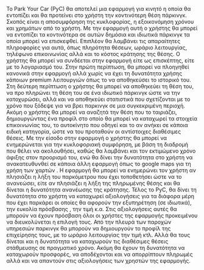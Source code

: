 Το Park Your Car (PyC) θα αποτελεί μια εφαρμογή για κινητό η οποία θα εντοπίζει και θα προτείνει στο χρήστη την κοντινότερη θέση πάρκινγκ. Σκοπός είναι η αποσυμφόρηση της κυκλοφορίας, η εξοικονόμηση χρόνου και χρημάτων από το χρήστη.
Με την εφαρμογή αυτή ο χρήστης θα μπορεί να εντοπίζει τα κοντινότερα σε αυτών δημόσια και ιδιωτικά πάρκινγκ τα οποία μπορεί να επισκεφθεί. Επιπλέον θα λαμβάνει τις απαραίτητες πληροφορίες για αυτά, όπως πληρότητα θέσεων, ωράριο λειτουργίας, τηλέφωνο επικοινωνίας αλλά και το κόστος κράτησης της θέσης.
Ο χρήστης θα μπορεί να συνδέεται στην εφαρμογή είτε ως επισκέπτης, είτε με το λογαριασμό του. Στην πρώτη περίπτωση, θα μπορεί να πλοηγηθεί κανονικά στην εφαρμογή αλλά χωρίς να έχει τη δυνατότητα χρήσης κάποιων premium λειτουργιών όπως το να αποθηκεύσει το ιστορικό του. Στη δεύτερη περίπτωση ο χρήστης θα μπορεί να αποθηκεύει τη θέση του, να προ πληρώνει τη θέση του σε ένα ιδιωτικό πάρκινγκ ώστε να την κατοχυρώσει, αλλά και να αποθηκεύει στατιστικά που σχετίζονται με το χρόνο που ξόδεψε για να βρει παρκινγκ σε μια συγκεκριμένη περιοχή.
Ακόμη ο χρήστης θα μπορεί να αναζητά την θέση που το ταιριάζει, δημιουργώντας ένα προφίλ στο οποίο θα μπορεί να καταχωρεί τα στοιχεία επικοινωνίας του, το αυτοκίνητο που οδηγεί και το αν ανήκει σε κάποια ειδική κατηγορία, ώστε να του προταθούν οι αντίστοιχες διαθέσιμες θέσεις.
Με την είσοδο στην εφαρμογή ο χρήστης θα μπορεί να ενημερώνεται για την κυκλοφοριακή συμφόρηση, με βάση τη διαδρομή που θέλει να ακολουθήσει, καθώς θα λαμβάνει και τον εκτιμώμενο χρόνο άφιξης στον προορισμό του, ενώ θα δίνει την δυνατότητα στο χρήστη να ανακατευθυνθεί σε κάποια άλλη εφαρμογή όπως το google maps για τη χρήση των χαρτών .
Η εφαρμογή θα μπορεί να ενημερώνει τον χρήστη αν πλησιάζει η λήξη του παρκόμετρου που έχει τοποθετήσει ώστε να το ανανεώσει, είτε αν πλησιάζει η λήξη της πληρωμένης θέσης και θα δίνεται η δυνατότητα ανανέωσης της κράτησης.
Τέλος το PyC, θα δίνει τη δυνατότητα στο χρήστη να καταχωρεί αξιολογήσεις για τα διάφορα μέρη που έχει παρκάρει οι οποίες θα αφορούν την εξυπηρέτηση (σε ιδιωτικά), την ευκολία πρόσβασης , την τιμή κ.α. Στις αξιολογήσεις αυτές θα μπορούν να έχουν πρόσβαση όλοι οι χρήστες της εφαρμογής προκειμένου να διευκολύνεται η επιλογή τους.
Από την πλευρά των παροχών υπηρεσιών παρκινγκ θα μπορούν να δημιουργούν το προφίλ της επιχείρησης τους, με το ωράριο λειτουργίας την τιμή κτλ. Αλλά θα τους δίνεται και η δυνατότητα να καταχωρούν τις διαθέσιμες θέσεις στάθμευσης σε πραγματικό χρόνο. Ακόμη θα έχουν τη δυνατότητα να καταχωρούν προσφορές, να αποδέχονται και να απορρίπτουν πληρωμές αλλά και να απαντούν στις αξιολογήσεις των χρηστών της εφαρμογής.
